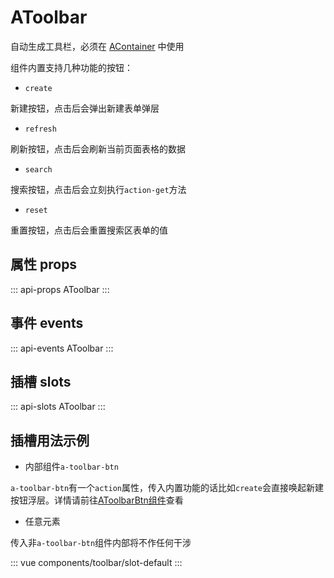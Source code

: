 # AToolbar

自动生成工具栏，必须在 [AContainer](/zh-CN/components/a-container.html) 中使用

组件内置支持几种功能的按钮：

- `create`

新建按钮，点击后会弹出新建表单弹层

- `refresh`

刷新按钮，点击后会刷新当前页面表格的数据

- `search`

搜索按钮，点击后会立刻执行`action-get`方法

- `reset`

重置按钮，点击后会重置搜索区表单的值

## 属性 props

::: api-props
AToolbar
:::

## 事件 events

::: api-events
AToolbar
:::

## 插槽 slots

::: api-slots
AToolbar
:::

## 插槽用法示例

- 内部组件`a-toolbar-btn`

`a-toolbar-btn`有一个`action`属性，传入内置功能的话比如`create`会直接唤起新建按钮浮层。详情请前往[AToolbarBtn组件](/zh-CN/components/a-toolbar-btn.html)查看

- 任意元素

传入非`a-toolbar-btn`组件内部将不作任何干涉

::: vue
components/toolbar/slot-default
:::
